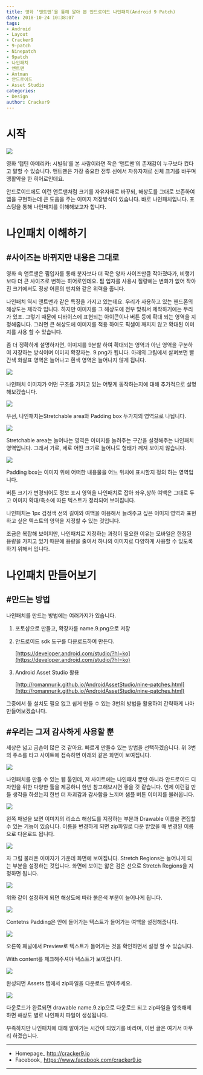 ```yaml
---
title: 영화 ‘앤트맨’을 통해 알아 본 안드로이드 나인패치(Android 9 Patch)
date: 2018-10-24 10:38:07
tags:
- Android
- Layout
- Cracker9
- 9-patch
- Ninepatch
- 9patch
- 나인패치
- 앤트맨
- Antman
- 안드로이드
- Asset Studio
categories:
- Design
author: Cracker9
---
```


# **시작**

![](/img/9patch/1.gif)

영화 ‘캡틴 아메리카: 시빌워’를 본 사람이라면 작은 ‘앤트맨’의 존재감이 누구보다 컸다고 말할 수 있습니다. 앤트맨은 가장 중요한 전투 신에서 자유자재로 신체 크기를 바꾸며 맹활약을 한 히어로인데요.

안드로이드에도 이런 앤트맨처럼 크기를 자유자재로 바꾸되, 해상도를 그대로 보존하여 앱을 구현하는데 큰 도움을 주는 이미지 저장방식이 있습니다. 바로 나인패치입니다. 포스팅을 통해 나인패치를 이해해보고자 합니다.

# **나인패치 이해하기**

## **#사이즈는 바뀌지만 내용은 그대로**

영화 속 앤트맨은 핌입자를 통해 분자보다 더 작은 양자 사이즈만큼 작아졌다가, 비행기보다 더 큰 사이즈로 변하는 히어로인데요. 핌 입자를 사용시 질량에는 변화가 없어 작아진 크기에서도 정상 어른의 펀치와 같은 위력을 줍니다.

나인패치 역시 앤트맨과 같은 특징을 가지고 있는데요. 우리가 사용하고 있는 핸드폰의 해상도는 제각각 입니다. 하지만 이미지를 그 해상도에 전부 맞춰서 제작하기에는 무리가 있죠. 그렇기 때문에 디바이스에 표현되는 아이콘이나 버튼 등에 확대 되는 영역을 지정해줍니다. 그러면 큰 해상도에 이미지를 적용 하여도 픽셀이 깨지지 않고 확대된 이미지를 사용 할 수 있습니다.

좀 더 정확하게 설명하자면, 이미지를 9분할 하여 확대되는 영역과 아닌 영역을 구분하여 저장하는 방식이며 이미지 확장자는. 9.png가 됩니다. 아래의 그림에서 살펴보면 빨간색 화살표 영역은 늘어나고 흰색 영역은 늘어나지 않게 됩니다.

![](/img/9patch/2.png)

나인패치 이미지가 어떤 구조를 가지고 있는 어떻게 동작하는지에 대해 추가적으로 설명해보겠습니다.

![](/img/9patch/3.jpg)

우선, 나인패치는Stretchable area와 Padding box 두가지의 영역으로 나뉩니다.

![](/img/9patch/4.jpg)

Stretchable area는 늘어나는 영역은 이미지를 늘려주는 구간을 설정해주는 나인패치 영역입니다. 그래서 가로, 세로 어떤 크기로 늘어나도 형태가 깨져 보이지 않습니다.

![](/img/9patch/5.jpg)

Padding box는 이미지 위에 어떠한 내용물을 어느 위치에 표시할지 정의 하는 영역입니다.

버튼 크기가 변경되어도 정보 표시 영역을 나인패치로 잡아 좌우,상하 여백은 그대로 두고 이미지 확대/축소에 따른 텍스트가 정리되어 보여집니다.

나인패치는 1px 검정색 선의 길이와 여백을 이용해서 늘려주고 싶은 이미지 영역과 표현하고 싶은 텍스트의 영역을 지정할 수 있는 것입니다.

조금은 복잡해 보이지만, 나인패치로 지정하는 과정이 필요한 이유는 모바일은 한정된 용량을 가지고 있기 때문에 용량을 줄여서 하나의 이미지로 다양하게 사용할 수 있도록 하기 위해서 입니다.

# **나인패치 만들어보기**

## **#만드는 방법**

나인패치를 만드는 방법에는 여러가지가 있습니다.

1. 포토샵으로 만들고, 확장자를 name.9.png으로 저장
2. 안드로이드 sdk 도구를 다운로드하여 만든다.

    [https://developer.android.com/studio/?hl=ko](https://developer.android.com/studio/?hl=ko) 

3. Android Asset Studio 활용

    [http://romannurik.github.io/AndroidAssetStudio/nine-patches.html](http://romannurik.github.io/AndroidAssetStudio/nine-patches.html)

그중에서 툴 설치도 필요 없고 쉽게 만들 수 있는 3번의 방법을 활용하여 간략하게 나마 만들어보겠습니다.

## **#우리는 그저 감사하게 사용할 뿐**

세상은 넓고 금손이 많은 것 같아요. 빠르게 만들수 있는 방법을 선택하겠습니다. 위 3번의 주소를 타고 사이트에 접속하면 아래와 같은 화면이 보여집니다.

![](/img/9patch/6.png)

나인패치를 만들 수 있는 웹 툴인데, 저 사이트에는 나인패치 뿐만 아니라 안드로이드 디자인을 위한 다양한 툴을 제공하니 한번 참고해보시면 좋을 것 같습니다. 언제 이런걸 만들 생각을 하셨는지 한번 더 자괴감과 감사함을 느끼며 샘플 버튼 이미지를 불러옵니다.

![](/img/9patch/7.png)

왼쪽 패널을 보면 이미지의 리소스 해상도를 지정하는 부분과 Drawable 이름을 편집할 수 있는 기능이 있습니다. 이름을 변경하게 되면 zip파일로 다운 받았을 때 변경된 이름으로 다운로드 됩니다.

![](/img/9patch/8.png)

자 그럼 불러온 이미지가 가운데 화면에 보여집니다. Stretch Regions는 늘어나게 되는 부분을 설정하는 것입니다. 화면에 보이는 얇은 검은 선으로 Stretch Regions을 지정하면 됩니다.

![](/img/9patch/9.png)

위와 같이 설정하게 되면 해상도에 따라 붉은색 부분이 늘어나게 됩니다.

![](/img/9patch/10.png)

Contetns Padding은 안에 들어가는 텍스트가 들어가는 여백을 설정해줍니다.

![](/img/9patch/11.png)

오른쪽 패널에서 Preview로 텍스트가 들어가는 것을 확인하면서 설정 할 수 있습니다.

With content를 체크해주셔야 텍스트가 보여집니다.

![](/img/9patch/12.png)

완성되면 Assets 탭에서 zip파일을 다운로드 받아주세요.

![](/img/9patch/13.png)

다운로드가 완료되면 drawable name.9.zip으로 다운로드 되고 zip파일을 압축해제 하면 해상도 별로 나인패치 파일이 생성됩니다.

부족하지만 나인패치에 대해 알아가는 시간이 되었기를 바라며, 이번 글은 여기서 마무리 하겠습니다.

_____

* Homepage_ <a href="http://www.cracker9.io?utm_medium=cpc&utm_source=blog_origin&utm_campaign=0.11.x&utm_content=NinePatch">http://cracker9.io</a>
* Facebook_ https://www.facebook.com/cracker9.io

_____
